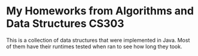 # My Homeworks from Algorithms and Data Structures CS303

This is a collection of data structures that were implemented in Java. Most of them have their runtimes tested when ran to see how long they took.

